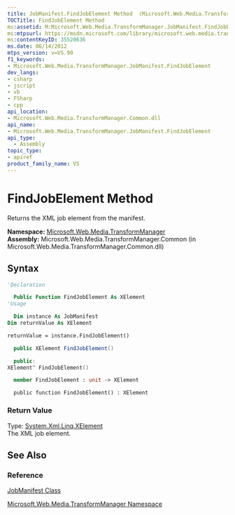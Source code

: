 ```yaml
---
title: JobManifest.FindJobElement Method  (Microsoft.Web.Media.TransformManager)
TOCTitle: FindJobElement Method
ms:assetid: M:Microsoft.Web.Media.TransformManager.JobManifest.FindJobElement
ms:mtpsurl: https://msdn.microsoft.com/library/microsoft.web.media.transformmanager.jobmanifest.findjobelement(v=VS.90)
ms:contentKeyID: 35520636
ms.date: 06/14/2012
mtps_version: v=VS.90
f1_keywords:
- Microsoft.Web.Media.TransformManager.JobManifest.FindJobElement
dev_langs:
- csharp
- jscript
- vb
- FSharp
- cpp
api_location:
- Microsoft.Web.Media.TransformManager.Common.dll
api_name:
- Microsoft.Web.Media.TransformManager.JobManifest.FindJobElement
api_type:
  - Assembly
topic_type:
- apiref
product_family_name: VS
---
```


# FindJobElement Method

Returns the XML job element from the manifest.

**Namespace:**  [Microsoft.Web.Media.TransformManager](microsoft-web-media-transformmanager-namespace.md)  
**Assembly:**  Microsoft.Web.Media.TransformManager.Common (in Microsoft.Web.Media.TransformManager.Common.dll)

## Syntax

```vb
'Declaration

  Public Function FindJobElement As XElement
'Usage

  Dim instance As JobManifest
Dim returnValue As XElement

returnValue = instance.FindJobElement()
```

```csharp
  public XElement FindJobElement()
```

```cpp
  public:
XElement^ FindJobElement()
```

``` fsharp
  member FindJobElement : unit -> XElement 
```

```jscript
  public function FindJobElement() : XElement
```

### Return Value

Type: [System.Xml.Linq.XElement](https://msdn.microsoft.com/library/bb340098)  
The XML job element.  

## See Also

### Reference

[JobManifest Class](jobmanifest-class-microsoft-web-media-transformmanager.md)

[Microsoft.Web.Media.TransformManager Namespace](microsoft-web-media-transformmanager-namespace.md)
